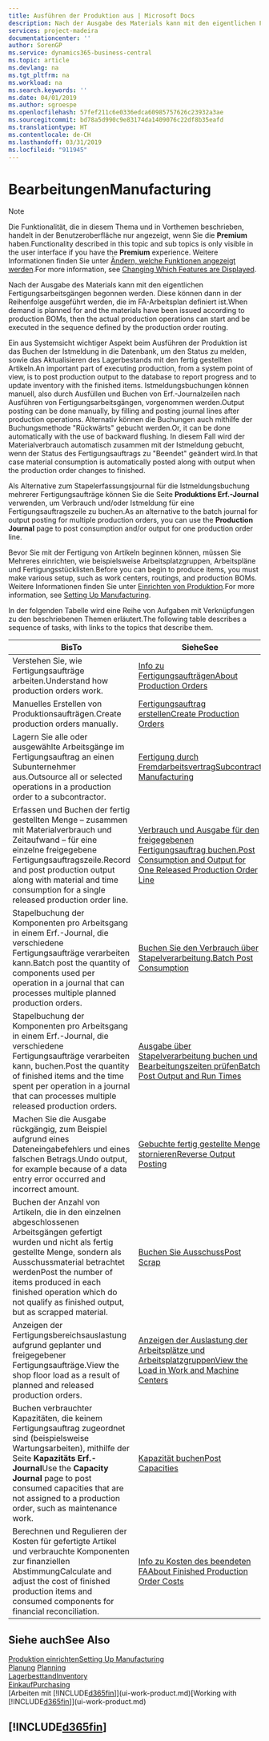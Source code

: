 ```yaml
---
title: Ausführen der Produktion aus | Microsoft Docs
description: Nach der Ausgabe des Materials kann mit den eigentlichen Fertigungsarbeitsgängen begonnen werden. Diese können dann in der Reihenfolge ausgeführt werden, die im FA-Arbeitsplan definiert ist.
services: project-madeira
documentationcenter: ''
author: SorenGP
ms.service: dynamics365-business-central
ms.topic: article
ms.devlang: na
ms.tgt_pltfrm: na
ms.workload: na
ms.search.keywords: ''
ms.date: 04/01/2019
ms.author: sgroespe
ms.openlocfilehash: 57fef211c6e0336edca60985757626c23932a3ae
ms.sourcegitcommit: bd78a5d990c9e83174da1409076c22df8b35eafd
ms.translationtype: HT
ms.contentlocale: de-CH
ms.lasthandoff: 03/31/2019
ms.locfileid: "911945"
---
```

# <a name="manufacturing"></a><span data-ttu-id="220b2-103">Bearbeitungen</span><span class="sxs-lookup"><span data-stu-id="220b2-103">Manufacturing</span></span>
> [!NOTE]
> <span data-ttu-id="220b2-104">Die Funktionalität, die in diesem Thema und in Vorthemen beschrieben, handelt in der Benutzeroberfläche nur angezeigt, wenn Sie die **Premium** haben.</span><span class="sxs-lookup"><span data-stu-id="220b2-104">Functionality described in this topic and sub topics is only visible in the user interface if you have the **Premium** experience.</span></span> <span data-ttu-id="220b2-105">Weitere Informationen finden Sie unter [Ändern, welche Funktionen angezeigt werden](ui-experiences.md).</span><span class="sxs-lookup"><span data-stu-id="220b2-105">For more information, see [Changing Which Features are Displayed](ui-experiences.md).</span></span>

<span data-ttu-id="220b2-106">Nach der Ausgabe des Materials kann mit den eigentlichen Fertigungsarbeitsgängen begonnen werden. Diese können dann in der Reihenfolge ausgeführt werden, die im FA-Arbeitsplan definiert ist.</span><span class="sxs-lookup"><span data-stu-id="220b2-106">When demand is planned for and the materials have been issued according to production BOMs, then the actual production operations can start and be executed in the sequence defined by the production order routing.</span></span>  

<span data-ttu-id="220b2-107">Ein aus Systemsicht wichtiger Aspekt beim Ausführen der Produktion ist das Buchen der Istmeldung in die Datenbank, um den Status zu melden, sowie das Aktualisieren des Lagerbestands mit den fertig gestellten Artikeln.</span><span class="sxs-lookup"><span data-stu-id="220b2-107">An important part of executing production, from a system point of view, is to post production output to the database to report progress and to update inventory with the finished items.</span></span> <span data-ttu-id="220b2-108">Istmeldungsbuchungen können manuell, also durch Ausfüllen und Buchen von Erf.-Journalzeilen nach Ausführen von Fertigungsarbeitsgängen, vorgenommen werden.</span><span class="sxs-lookup"><span data-stu-id="220b2-108">Output posting can be done manually, by filling and posting journal lines after production operations.</span></span> <span data-ttu-id="220b2-109">Alternativ können die Buchungen auch mithilfe der Buchungsmethode "Rückwärts" gebucht werden.</span><span class="sxs-lookup"><span data-stu-id="220b2-109">Or, it can be done automatically with the use of backward flushing.</span></span> <span data-ttu-id="220b2-110">In diesem Fall wird der Materialverbrauch automatisch zusammen mit der Istmeldung gebucht, wenn der Status des Fertigungsauftrags zu "Beendet" geändert wird.</span><span class="sxs-lookup"><span data-stu-id="220b2-110">In that case material consumption is automatically posted along with output when the production order changes to finished.</span></span>  

<span data-ttu-id="220b2-111">Als Alternative zum Stapelerfassungsjournal für die Istmeldungsbuchung mehrerer Fertigungsaufträge können Sie die Seite **Produktions Erf.-Journal** verwenden, um Verbrauch und/oder Istmeldung für eine Fertigungsauftragszeile zu buchen.</span><span class="sxs-lookup"><span data-stu-id="220b2-111">As an alternative to the batch journal for output posting for multiple production orders, you can use the **Production Journal** page to post consumption and/or output for one production order line.</span></span>

<span data-ttu-id="220b2-112">Bevor Sie mit der Fertigung von Artikeln beginnen können, müssen Sie Mehreres einrichten, wie beispielsweise Arbeitsplatzgruppen, Arbeitspläne und Fertigungsstücklisten.</span><span class="sxs-lookup"><span data-stu-id="220b2-112">Before you can begin to produce items, you must make various setup, such as work centers, routings, and production BOMs.</span></span> <span data-ttu-id="220b2-113">Weitere Informationen finden Sie unter [Einrichten von Produktion](production-configure-production-processes.md).</span><span class="sxs-lookup"><span data-stu-id="220b2-113">For more information, see [Setting Up Manufacturing](production-configure-production-processes.md).</span></span>

<span data-ttu-id="220b2-114">In der folgenden Tabelle wird eine Reihe von Aufgaben mit Verknüpfungen zu den beschriebenen Themen erläutert.</span><span class="sxs-lookup"><span data-stu-id="220b2-114">The following table describes a sequence of tasks, with links to the topics that describe them.</span></span>   

|<span data-ttu-id="220b2-115">**Bis**</span><span class="sxs-lookup"><span data-stu-id="220b2-115">**To**</span></span>|<span data-ttu-id="220b2-116">**Siehe**</span><span class="sxs-lookup"><span data-stu-id="220b2-116">**See**</span></span>|  
|------------|-------------|  
|<span data-ttu-id="220b2-117">Verstehen Sie, wie Fertigungsaufträge arbeiten.</span><span class="sxs-lookup"><span data-stu-id="220b2-117">Understand how production orders work.</span></span>|[<span data-ttu-id="220b2-118">Info zu Fertigungsaufträgen</span><span class="sxs-lookup"><span data-stu-id="220b2-118">About Production Orders</span></span>](production-about-production-orders.md)|
|<span data-ttu-id="220b2-119">Manuelles Erstellen von Produktionsaufträgen.</span><span class="sxs-lookup"><span data-stu-id="220b2-119">Create production orders manually.</span></span>|[<span data-ttu-id="220b2-120">Fertigungsauftrag erstellen</span><span class="sxs-lookup"><span data-stu-id="220b2-120">Create Production Orders</span></span>](production-how-to-create-production-orders.md)|
|<span data-ttu-id="220b2-121">Lagern Sie alle oder ausgewählte Arbeitsgänge im Fertigungsauftrag an einen Subunternehmer aus.</span><span class="sxs-lookup"><span data-stu-id="220b2-121">Outsource all or selected operations in a production order to a subcontractor.</span></span>|[<span data-ttu-id="220b2-122">Fertigung durch Fremdarbeitsvertrag</span><span class="sxs-lookup"><span data-stu-id="220b2-122">Subcontract Manufacturing</span></span>](production-how-to-subcontract-manufacturing.md)|
|<span data-ttu-id="220b2-123">Erfassen und Buchen der fertig gestellten Menge – zusammen mit Materialverbrauch und Zeitaufwand – für eine einzelne freigegebene Fertigungsauftragszeile.</span><span class="sxs-lookup"><span data-stu-id="220b2-123">Record and post production output along with material and time consumption for a single released production order line.</span></span>|[<span data-ttu-id="220b2-124">Verbrauch und Ausgabe für den freigegebenen Fertigungsauftrag buchen.</span><span class="sxs-lookup"><span data-stu-id="220b2-124">Post Consumption and Output for One Released Production Order Line</span></span>](production-how-to-register-consumption-and-output.md)|  
|<span data-ttu-id="220b2-125">Stapelbuchung der Komponenten pro Arbeitsgang in einem Erf.-Journal, die verschiedene Fertigungsaufträge verarbeiten kann.</span><span class="sxs-lookup"><span data-stu-id="220b2-125">Batch post the quantity of components used per operation in a journal that can processes multiple planned production orders.</span></span>|[<span data-ttu-id="220b2-126">Buchen Sie den Verbrauch über Stapelverarbeitung.</span><span class="sxs-lookup"><span data-stu-id="220b2-126">Batch Post Consumption</span></span>](production-how-to-post-consumption.md)|
|<span data-ttu-id="220b2-127">Stapelbuchung der Komponenten pro Arbeitsgang in einem Erf.-Journal, die verschiedene Fertigungsaufträge verarbeiten kann, buchen.</span><span class="sxs-lookup"><span data-stu-id="220b2-127">Post the quantity of finished items and the time spent per operation in a journal that can processes multiple released production orders.</span></span>|[<span data-ttu-id="220b2-128">Ausgabe über Stapelverarbeitung buchen und Bearbeitungszeiten prüfen</span><span class="sxs-lookup"><span data-stu-id="220b2-128">Batch Post Output and Run Times</span></span>](production-how-to-post-output-quantity.md)|
|<span data-ttu-id="220b2-129">Machen Sie die Ausgabe rückgängig, zum Beispiel aufgrund eines Dateneingabefehlers und eines falschen Betrags.</span><span class="sxs-lookup"><span data-stu-id="220b2-129">Undo output, for example because of a data entry error occurred and incorrect amount.</span></span>  |[<span data-ttu-id="220b2-130">Gebuchte fertig gestellte Menge stornieren</span><span class="sxs-lookup"><span data-stu-id="220b2-130">Reverse Output Posting</span></span>](production-how-to-reverse-output-posting.md)|  
|<span data-ttu-id="220b2-131">Buchen der Anzahl von Artikeln, die in den einzelnen abgeschlossenen Arbeitsgängen gefertigt wurden und nicht als fertig gestellte Menge, sondern als Ausschussmaterial betrachtet werden</span><span class="sxs-lookup"><span data-stu-id="220b2-131">Post the number of items produced in each finished operation which do not qualify as finished output, but as scrapped material.</span></span>|[<span data-ttu-id="220b2-132">Buchen Sie Ausschuss</span><span class="sxs-lookup"><span data-stu-id="220b2-132">Post Scrap</span></span>](production-how-to-post-scrap.md)|
|<span data-ttu-id="220b2-133">Anzeigen der Fertigungsbereichsauslastung aufgrund geplanter und freigegebener Fertigungsaufträge.</span><span class="sxs-lookup"><span data-stu-id="220b2-133">View the shop floor load as a result of planned and released production orders.</span></span>|[<span data-ttu-id="220b2-134">Anzeigen der Auslastung der Arbeitsplätze und Arbeitsplatzgruppen</span><span class="sxs-lookup"><span data-stu-id="220b2-134">View the Load in Work and Machine Centers</span></span>](production-how-to-view-the-load-on-work-centers.md)|      
|<span data-ttu-id="220b2-135">Buchen verbrauchter Kapazitäten, die keinem Fertigungsauftrag zugeordnet sind (beispielsweise Wartungsarbeiten), mithilfe der Seite **Kapazitäts Erf.-Journal**</span><span class="sxs-lookup"><span data-stu-id="220b2-135">Use the **Capacity Journal** page to post consumed capacities that are not assigned to a production order, such as maintenance work.</span></span>|[<span data-ttu-id="220b2-136">Kapazität buchen</span><span class="sxs-lookup"><span data-stu-id="220b2-136">Post Capacities</span></span>](production-how-to-post-capacities.md)|  
|<span data-ttu-id="220b2-137">Berechnen und Regulieren der Kosten für gefertigte Artikel und verbrauchte Komponenten zur finanziellen Abstimmung</span><span class="sxs-lookup"><span data-stu-id="220b2-137">Calculate and adjust the cost of finished production items and consumed components for financial reconciliation.</span></span>|[<span data-ttu-id="220b2-138">Info zu Kosten des beendeten FA</span><span class="sxs-lookup"><span data-stu-id="220b2-138">About Finished Production Order Costs</span></span>](finance-about-finished-production-order-costs.md)|  

## <a name="see-also"></a><span data-ttu-id="220b2-139">Siehe auch</span><span class="sxs-lookup"><span data-stu-id="220b2-139">See Also</span></span>  
[<span data-ttu-id="220b2-140">Produktion einrichten</span><span class="sxs-lookup"><span data-stu-id="220b2-140">Setting Up Manufacturing</span></span>](production-configure-production-processes.md)  
<span data-ttu-id="220b2-141">[Planung](production-planning.md)    </span><span class="sxs-lookup"><span data-stu-id="220b2-141">[Planning](production-planning.md)    </span></span>  
[<span data-ttu-id="220b2-142">Lagerbesttand</span><span class="sxs-lookup"><span data-stu-id="220b2-142">Inventory</span></span>](inventory-manage-inventory.md)  
[<span data-ttu-id="220b2-143">Einkauf</span><span class="sxs-lookup"><span data-stu-id="220b2-143">Purchasing</span></span>](purchasing-manage-purchasing.md)  
<span data-ttu-id="220b2-144">[Arbeiten mit [!INCLUDE[d365fin](includes/d365fin_md.md)]](ui-work-product.md)</span><span class="sxs-lookup"><span data-stu-id="220b2-144">[Working with [!INCLUDE[d365fin](includes/d365fin_md.md)]](ui-work-product.md)</span></span>

## [!INCLUDE[d365fin](includes/free_trial_md.md)]  
